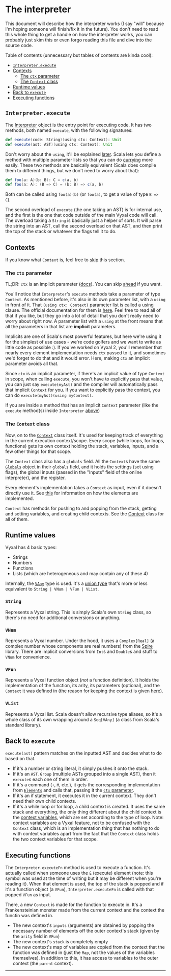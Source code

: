 # The interpreter

This document will describe how the interpreter works (I say "will" because I'm
hoping someone will finish/fix it in the future). You don't need to read this
whole thing to get a handle on how the interpreter works, you can probably just
skim this or even forgo reading this file and dive into the source code.

Table of contents (unnecessary but tables of contents are kinda cool):

- [`Interpreter.execute`](#interpreterexecute)
- [Contexts](#contexts)
  - [The `ctx` parameter](#the-ctx-parameter)
  - [The `Context` class](#the-context-class)
- [Runtime values](#runtime-values)
- [Back to `execute`](#back-to-execute)
- [Executing functions](#executing-functions)

## `Interpreter.execute`

The [Interpreter](/shared/src/main/scala/Interpreter.scala) object
is the entry point for executing code. It has two methods, both named `execute`,
with the following signatures:

```scala
def execute(code: String)(using ctx: Context): Unit
def execute(ast: AST)(using ctx: Context): Unit
```

Don't worry about the `using`, it'll be explained [later](#the-ctx-parameter).
Scala lets you define a method with multiple parameter lists so that you can do
[currying](https://en.wikipedia.org/wiki/Currying) more easily. These two
methods are basically equivalent (Scala does compile them to different things,
but we don't need to worry about that):

```scala
def foo(a: A)(b: B): C = c(a, b)
def foo(a: A): (B => C) = (b: B) => c(a, b)
```

Both can be called using `foo(a)(b)` (or `foo(a)`, to get a value of type
`B => C`).

The second overload of `execute` (the one taking an AST) is for internal use,
and the first is the one that code outside of the main Vyxal code will call. The
overload taking a `String` is basically just a helper of sorts. It will parse
the string into an AST, call the second overload on that AST, and then print the
top of the stack or whatever the flags tell it to do.

## Contexts

If you know what `Context` is, feel free to [skip](#back-to-execute) this section.

### The `ctx` parameter

TL;DR: `ctx` is an implicit parameter ([docs][implicit docs]). You can skip
[ahead](#the-context-class) if you want.

You'll notice that `Interpreter`'s `execute` methods take a parameter of type
`Context`. As mentioned before, it's also in its own parameter list, with a
`using` in front of it. That `(using ctx: Context)` parameter list is called a
using clause. The official documentation for them is [here][implicit docs].
Feel free to read all of that if you like, but they go into a lot of detail that
you don't really need to worry about right now. A parameter list with a `using`
at the front means that all the parameters in that list are **implicit**
parameters.

Implicits are one of Scala's most powerful features, but here we're using it for
the simplest of use cases - we're code golfers and we want to write as little
code as possible :). If you've worked on Vyxal 2, you'll remember that nearly
every element implementation needs `ctx` passed to it, and sometimes we'd forget
to do that and it would error. Here, making `ctx` an implicit parameter avoids
all that.

Since `ctx` is an implicit parameter, if there's an
implicit value of type `Context` in scope, when calling `execute`, you won't
have to explicitly pass that value, you can just say `execute(myAst)` and the
compiler will automatically pass that implicit `Context` for you. If you want
to explicitly pass the context, you can do `execute(myAst)(using myContext)`.

If you are inside a method that has an implicit `Context` parameter (like
the `execute` method(s) inside `Interpreter` [above](#interpreterexecute))

### The `Context` class

Now, on to the [`Context`][Context]
class itself. It's used for keeping track of everything in the current
execution context/scope. Every scope (while loops, for loops, functions) gets
its own context holding the stack, variables, inputs, and a few other things for
that scope.

The `Context` class also has a `globals` field. All the `Context`s
have the same [`Globals`](/shared/src/main/scala/Globals.scala) object
in their `globals` field, and it holds the settings (set using flags), the
global inputs (passed in the "Inputs" field of the online interpreter), and the
register.

Every element's implementation takes a `Context` as input, even if it
doesn't directly use it. See [this][Element-Impls] for information on how the elements are implemented.

`Context` has methods for pushing to and popping from the stack, getting and
setting variables, and creating child contexts. See the [Context] class for all
of them.

## Runtime values

Vyxal has 4 basic types:

- Strings
- Numbers
- Functions
- Lists (which are heterogeneous and may contain any of these 4)

Internally, the [`VAny`](/shared/src/main/scala/VAny.scala) type is
used. It's a [union type] that's more or less equivalent to
`String | VNum | VFun | VList`.

### `String`

Represents a Vyxal string. This is simply Scala's own `String` class, so there's
no need for additional conversions or anything.

### `VNum`

Represents a Vyxal number. Under the hood, it uses a `Complex[Real]` (a complex
number whose components are real numbers) from the
[Spire](https://typelevel.org/spire/) library. There are implicit conversions
from `Int`s and `Double`s and stuff to `VNum` for convenience.

### `VFun`

Represents a Vyxal function object (*not* a function definition). It holds the
implementation of the function, its arity, its parameters (optional), and the
`Context` it was defined in (the reason for keeping the context is given
[here](#executing-functions)).

### `VList`

Represents a Vyxal list. Scala doesn't allow recursive type aliases, so it's
a whole class of its own wrapping around a `Seq[VAny]` (a class from Scala's
standard library).

## Back to `execute`

`execute(ast)` pattern matches on the inputted AST and decides what to do based on that.

- If it's a number or string literal, it simply pushes it onto the stack.
- If it's an `AST.Group` (multiple ASTs grouped into a single AST), then it
  `execute`s each one of them in order.
- If it's a command (`+`, `M`, etc.), it gets the corresponding implementation
  from [`Elements`](/shared/src/main/scala/Elements.scala) and
  calls that, passing it the [`ctx` parameter](#the-ctx-parameter).
- If it's an if statement, it executes it in the current context. They don't
  need their own child contexts.
- If it's a while loop or for loop, a child context is created. It uses the same
  stack and everything, the only thing different about the child context is the
  [context variables](./README.md/#what-are-context-variables), which are set
  according to the type of loop. Note: context variables are a Vyxal feature,
  not to be confused with the `Context` class, which is an implementation thing
  that has nothing to do with context variables apart from the fact that the
  `Context` class holds the two context variables for that scope.

## Executing functions

The `Interpreter.executeFn` method is used to execute a function. It's actually
called when someone uses the `Ė` (execute) element (note: this symbol was used
at the time of writing but it may be different when you're reading it). When
that element is used, the top of the stack is popped and if it's a function
object (a `VFun`), `Interpreter.executeFn` is called with that popped `VFun` as
input.

There, a new `Context` is made for the function to execute in. It's a
Frankensteinian monster made from the current context and the context the
functin was defined in.

- The new context's `inputs` (arguments) are obtained by popping the necessary
  number of elements off the outer context's stack (given by the `arity` field
  in `VFun`)
- The new context's `stack` is completely empty
- The new context's map of variables are copied from the context that the
  function was defined in (just the `Map`, not the values of the variables
  themselves). In addition to this, it has access to variables to the outer
  context (the `parent` context).

---

[implicit docs]: https://docs.scala-lang.org/scala3/book/ca-given-using-clauses.html
[Context]: /shared/src/main/scala/Context.scala
[Element-Impls]: Element-Impls.md
[union type]: https://docs.scala-lang.org/scala3/book/types-union.html
